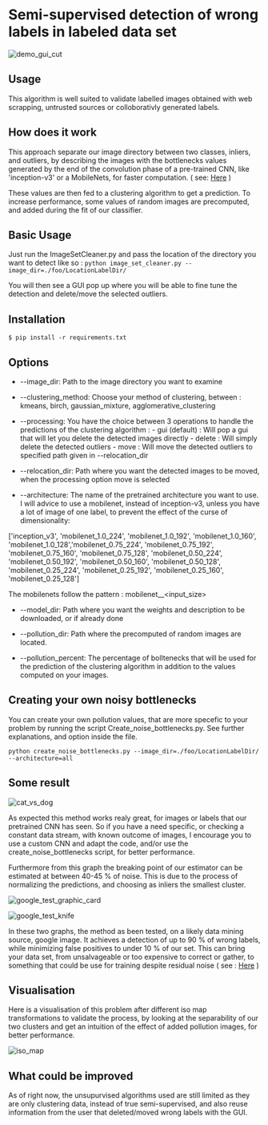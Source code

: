 # Semi-supervised detection of wrong labels in labeled data set

![demo_gui_cut](https://user-images.githubusercontent.com/25333848/33291972-e7f8c908-d3c7-11e7-8a32-95abc1d216e4.gif)

## Usage

This algorithm is well suited to validate labelled images obtained with web scrapping, untrusted sources or colloborativly generated labels.



## How does it work

This approach separate our image directory between two classes, inliers, and outliers, by describing the images with the bottlenecks
values generated by the end of the convolution phase of a pre-trained CNN, like 'inception-v3' or a MobileNets, for faster computation. ( see: [Here](https://arxiv.org/abs/1704.04861) )

These values are then fed to a clustering algorithm to get a prediction. To increase performance, some values of random images are precomputed, and added during the fit of our classifier.



## Basic Usage

Just run the ImageSetCleaner.py and pass the location of the directory you want to detect like so :
`python image_set_cleaner.py --image_dir=./foo/LocationLabelDir/`

You will then see a GUI pop up where you will be able to fine tune the detection and delete/move the selected outliers.


## Installation

`$ pip install -r requirements.txt`

## Options

* --image_dir: Path to the image directory you want to examine

* --clustering_method: Choose your method of clustering, between : kmeans, birch, gaussian_mixture, agglomerative_clustering

* --processing: You have the choice between 3 operations to handle the predictions of the clustering algorithm :
              - gui (default) : Will pop a gui that will let you delete the detected images directly
              - delete : Will simply delete the detected outliers
              - move : Will move the detected outliers to specified path given in --relocation_dir

* --relocation_dir: Path where you want the detected images to be moved, when the processing option move is selected

* --architecture:  The name of the pretrained architecture you want to use. I will advice to use a mobilenet, instead of inception-v3, unless you have a lot of image of one label, to prevent the effect of the curse of dimensionality:

 ['inception_v3', 'mobilenet_1.0_224', 'mobilenet_1.0_192', 'mobilenet_1.0_160', 'mobilenet_1.0_128','mobilenet_0.75_224', 'mobilenet_0.75_192', 'mobilenet_0.75_160', 'mobilenet_0.75_128', 'mobilenet_0.50_224', 'mobilenet_0.50_192', 'mobilenet_0.50_160', 'mobilenet_0.50_128', 'mobilenet_0.25_224', 'mobilenet_0.25_192', 'mobilenet_0.25_160', 'mobilenet_0.25_128']

 The mobilenets follow the pattern : mobilenet_<parameter size>_<input_size>

* --model_dir: Path where you want the weights and description to be downloaded, or if already done

* --pollution_dir: Path where the precomputed of random images are located.

* --pollution_percent: The percentage of bolltenecks that will be used for the prediction of the clustering algorithm in addition to the    values computed on your images.

## Creating your own noisy bottlenecks

You can create your own pollution values, that are more specefic to your problem by running the script Create_noise_bottlenecks.py. See further explanations, and option inside the file.

`python create_noise_bottlenecks.py --image_dir=./foo/LocationLabelDir/ --architecture=all`


## Some result

![cat_vs_dog](https://user-images.githubusercontent.com/25333848/33291975-ec609138-d3c7-11e7-952f-198eb827680c.png)

As expected this method works realy great, for images or labels that our pretrained CNN has seen. So if you have a need specific, or checking a constant data stream, with known outcome of images, I encourage you to use a custom CNN and adapt the code, and/or use the create_noise_bottlenecks script, for better performance.  

Furthermore from this graph the breaking point of our estimator can be estimated at between 40-45 % of noise. This is due to the process of normalizing the predictions, and choosing as inliers the smallest cluster. 

![google_test_graphic_card](https://user-images.githubusercontent.com/25333848/33580223-a11e9d70-d94c-11e7-8d71-013dd47df9c9.png)

![google_test_knife](https://user-images.githubusercontent.com/25333848/33580224-a13a624e-d94c-11e7-96b2-d1a79a55058b.png)

In these two graphs, the method as been tested, on a likely data mining source, google image. It achieves a detection of up to 90 % of wrong labels, while minimizing false positives to under 10 % of our set. This can bring your data set, from unsalvageable or too expensive to correct or gather, to something that could be use for training despite residual noise ( see : [Here](https://arxiv.org/abs/1406.2080) )


## Visualisation

Here is a visualisation of this problem after different iso map transformations to validate the process, by looking at the separability of our two clusters and get an intuition of the effect of added pollution images, for better performance.

![iso_map](https://user-images.githubusercontent.com/25333848/33291978-ecb897ca-d3c7-11e7-8336-2c58f86e10f9.gif)


## What could be improved

As of right now, the unsupurvised algorithms used are still limited as they are only clustering data, instead of true semi-supervised,  and also reuse information from  the user that deleted/moved wrong labels with the GUI.


